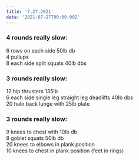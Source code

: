 ```yaml
---
title: '7.27.2021'
date: '2021-07-27T00:00:00Z'
---
```


### 4 rounds really slow:  
6 rows on each side 50lb db  
4 pullups     
8 each side split squats 40lb dbs      
  
### 3 rounds really slow:  
12 hip thrusters 135lb       
6 each side single leg straight leg deadlifts 40lb dbs     
20 halo back lunge with 25lb plate    
  
### 3 rounds really slow:  
9 knees to chest with 10lb db  
8 goblet squats 50lb db       
20 knees to elbows in plank position     
10 knees to chest in plank position (feet in rings)     